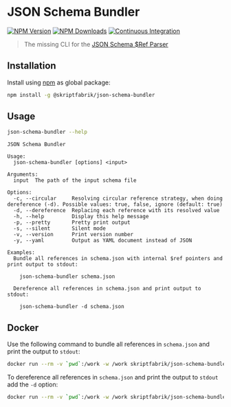 # JSON Schema Bundler

[![NPM Version](https://img.shields.io/npm/v/@skriptfabrik/json-schema-bundler)](https://www.npmjs.com/package/@skriptfabrik/json-schema-bundler)
[![NPM Downloads](https://img.shields.io/npm/dt/@skriptfabrik/json-schema-bundler)](https://www.npmjs.com/package/@skriptfabrik/json-schema-bundler)
[![Continuous Integration](https://img.shields.io/github/actions/workflow/status/skriptfabrik/json-schema-bundler/ci.yml)](https://github.com/skriptfabrik/json-schema-bundler/actions/workflows/ci.yml)

> The missing CLI for the [JSON Schema $Ref Parser](https://github.com/APIDevTools/json-schema-ref-parser)

## Installation

Install using [npm](https://docs.npmjs.com/about-npm/) as global package:

```bash
npm install -g @skriptfabrik/json-schema-bundler
```

## Usage

```bash
json-schema-bundler --help
```

```text
JSON Schema Bundler

Usage:
  json-schema-bundler [options] <input>

Arguments:
  input  The path of the input schema file

Options:  
  -c, --circular     Resolving circular reference strategy, when doing dereference (-d). Possible values: true, false, ignore (default: true)
  -d, --dereference  Replacing each reference with its resolved value
  -h, --help         Display this help message
  -p, --pretty       Pretty print output
  -s, --silent       Silent mode
  -v, --version      Print version number
  -y, --yaml         Output as YAML document instead of JSON

Examples:
  Bundle all references in schema.json with internal $ref pointers and print output to stdout:

    json-schema-bundler schema.json

  Dereference all references in schema.json and print output to stdout:

    json-schema-bundler -d schema.json
```

## Docker

Use the following command to bundle all references in `schema.json` and print the output to `stdout`:

```bash
docker run --rm -v `pwd`:/work -w /work skriptfabrik/json-schema-bundler schema.json
```

To dereference all references in `schema.json` and print the output to `stdout` add the `-d` option:

```bash
docker run --rm -v `pwd`:/work -w /work skriptfabrik/json-schema-bundler -d schema.json
```
